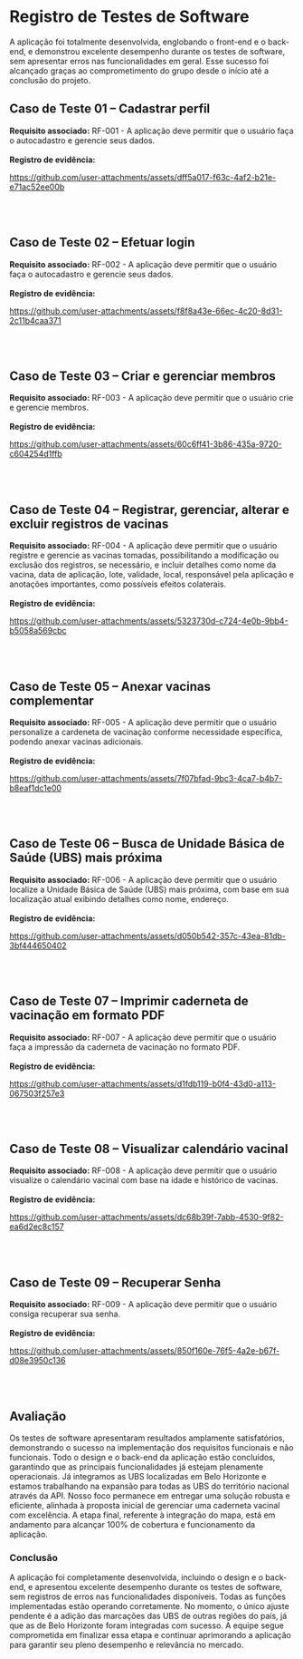 # Registro de Testes de Software



A aplicação foi totalmente desenvolvida, englobando o front-end e o back-end, e demonstrou excelente desempenho durante os testes de software, sem apresentar erros nas funcionalidades em geral. Esse sucesso foi alcançado graças ao comprometimento do grupo desde o início até a conclusão do projeto.


## Caso de Teste 01 – Cadastrar perfil
**Requisito associado:**  RF-001 - A aplicação deve permitir que o usuário faça o autocadastro e gerencie seus dados.
<br><br>
**Registro de evidência:**




https://github.com/user-attachments/assets/dff5a017-f63c-4af2-b21e-e71ac52ee00b



<br><br>

## Caso de Teste 02 – Efetuar login
**Requisito associado:**  RF-002 - A aplicação deve permitir que o usuário faça o autocadastro e gerencie seus dados.
<br><br>
**Registro de evidência:**



https://github.com/user-attachments/assets/f8f8a43e-66ec-4c20-8d31-2c11b4caa371




<br><br>
 
## Caso de Teste 03 – Criar e gerenciar membros
**Requisito associado:**  RF-003 - A aplicação deve permitir que o usuário crie e gerencie membros.
<br><br>
**Registro de evidência:**





https://github.com/user-attachments/assets/60c6ff41-3b86-435a-9720-c604254d1ffb




<br><br>


## Caso de Teste 04 – Registrar, gerenciar, alterar e excluir registros de vacinas
**Requisito associado:** RF-004	- A aplicação deve permitir que o usuário registre e gerencie as vacinas tomadas, possibilitando a modificação ou exclusão dos registros, se necessário, e incluir detalhes como nome da vacina, data de aplicação, lote, validade, local, responsável pela aplicação e anotações importantes, como possíveis efeitos colaterais.
<br><br>
**Registro de evidência:**





https://github.com/user-attachments/assets/5323730d-c724-4e0b-9bb4-b5058a569cbc




<br><br>

## Caso de Teste 05 – Anexar vacinas complementar
**Requisito associado:** RF-005 - A aplicação deve permitir que o usuário personalize a cardeneta de vacinação conforme necessidade específica, podendo anexar vacinas adicionais.
<br><br>
**Registro de evidência:**




https://github.com/user-attachments/assets/7f07bfad-9bc3-4ca7-b4b7-b8eaf1dc1e00





<br><br>

## Caso de Teste 06 – Busca de Unidade Básica de Saúde (UBS) mais próxima
**Requisito associado:** RF-006 - A aplicação deve permitir que o usuário localize a Unidade Básica de Saúde (UBS) mais próxima, com base em sua localização atual exibindo detalhes como nome, endereço.
<br><br>
**Registro de evidência:**



https://github.com/user-attachments/assets/d050b542-357c-43ea-81db-3bf444650402



<br><br>

## Caso de Teste 07 –  Imprimir caderneta de vacinação em formato PDF
**Requisito associado:** RF-007 - A aplicação deve permitir que o usuário faça a impressão da caderneta de vacinação no formato PDF.
<br><br>
**Registro de evidência:**



https://github.com/user-attachments/assets/d1fdb119-b0f4-43d0-a113-067503f257e3



<br><br>

## Caso de Teste 08 – Visualizar calendário vacinal
**Requisito associado:** RF-008 - A aplicação deve permitir que o usuário visualize o calendário vacinal com base na idade e histórico de vacinas.
<br><br>
**Registro de evidência:**





https://github.com/user-attachments/assets/dc68b39f-7abb-4530-9f82-ea6d2ec8c157




<br><br>

## Caso de Teste 09 – Recuperar Senha
**Requisito associado:** RF-009 - A aplicação deve permitir que o usuário consiga recuperar sua senha.
<br><br>
**Registro de evidência:**



https://github.com/user-attachments/assets/850f160e-76f5-4a2e-b67f-d08e3950c136



<br><br>



## Avaliação

Os testes de software apresentaram resultados amplamente satisfatórios, demonstrando o sucesso na implementação dos requisitos funcionais e não funcionais. Todo o design e o back-end da aplicação estão concluídos, garantindo que as principais funcionalidades já estejam plenamente operacionais. Já integramos as UBS localizadas em Belo Horizonte e estamos trabalhando na expansão para todas as UBS do território nacional através da API. Nosso foco permanece em entregar uma solução robusta e eficiente, alinhada à proposta inicial de gerenciar uma caderneta vacinal com excelência. A etapa final, referente à integração do mapa, está em andamento para alcançar 100% de cobertura e funcionamento da aplicação.

### Conclusão

A aplicação foi completamente desenvolvida, incluindo o design e o back-end, e apresentou excelente desempenho durante os testes de software, sem registros de erros nas funcionalidades disponíveis. Todas as funções implementadas estão operando corretamente. No momento, o único ajuste pendente é a adição das marcações das UBS de outras regiões do país, já que as de Belo Horizonte foram integradas com sucesso. A equipe segue comprometida em finalizar essa etapa e continuar aprimorando a aplicação para garantir seu pleno desempenho e relevância no mercado.
